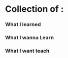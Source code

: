# Collection of :
<p><h3>What I learned</h3>
<h3>What I wanna Learn</h3>
<h3>What I want teach</h3></p>
